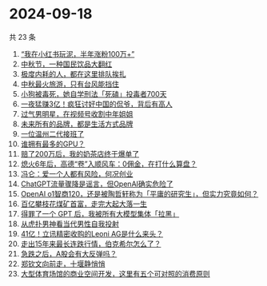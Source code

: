 # 2024-09-18

共 23 条

<!-- BEGIN 36KR -->
<!-- 最后更新时间 2024-09-18 07:01:19 +0800 -->
1. [“我在小红书玩泥，半年涨粉100万+”](https://36kr.com/p/2952311410925705)
1. [中秋节，一种国民饮品大翻红](https://36kr.com/p/2953455999017097)
1. [极度内耗的人，都在这里排队挨扎](https://36kr.com/p/2949759763210632)
1. [中秋最火旅游，只有台风能挡住](https://36kr.com/p/2952322601197705)
1. [小狗被毒死，她自学刑法「死磕」投毒者700天](https://36kr.com/p/2949757723206024)
1. [一夜猛赚3亿！疯狂讨好中国的侃爷，背后有高人](https://36kr.com/p/2953734403383430)
1. [过气男明星，在视频号收割中年姐姐](https://36kr.com/p/2952218655416453)
1. [未来所有的品牌，都是生活方式品牌](https://36kr.com/p/2952322148704387)
1. [一位温州二代接班了](https://36kr.com/p/2952389460664709)
1. [谁拥有最多的GPU？](https://36kr.com/p/2952081927331969)
1. [赔了200万后，我的奶茶店终于爆单了](https://36kr.com/p/2952040275992709)
1. [熄火6年后，高德“卷”入顺风车：0佣金，在打什么算盘？](https://36kr.com/p/2952492705997189)
1. [冯仑：爱一个人都有风险，何况创业](https://36kr.com/p/2951975009329544)
1. [ChatGPT流量骤降是谣言，但OpenAI确实危险了](https://36kr.com/p/2952551246307463)
1. [OpenAI o1智商120，还是被陶哲轩称为「平庸的研究生」，但实力究竟如何？](https://36kr.com/p/2952266308739460)
1. [百亿攀枝花煤矿首富，走完大起大落一生](https://36kr.com/p/2952339291857283)
1. [得罪了一个 GPT 后，我被所有大模型集体「拉黑」](https://36kr.com/p/2953607544217736)
1. [从虎扑男神看当代男性自我投射](https://36kr.com/p/2952161364287617)
1. [41亿！立讯精密收购的Leoni AG是什么来头？](https://36kr.com/p/2952670506459269)
1. [走出15年来最长连跌行情，伯克希尔怎么了？](https://36kr.com/p/2952736643129728)
1. [急跌之后，A股会有大反弹吗？](https://36kr.com/p/2952526750916738)
1. [郑钦文向前走，十堰静悄悄](https://36kr.com/p/2952023103267203)
1. [大型体育场馆的商业空间开发，这里有五个可对照的消费原则](https://36kr.com/p/2952730541514883)
<!-- END 36KR -->
